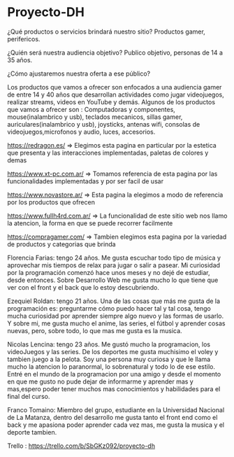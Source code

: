 # Proyecto-DH

¿Qué productos o servicios brindará nuestro sitio? 
  Productos gamer, perifericos.


¿Quién será nuestra audiencia
objetivo? 
  Publico objetivo, personas de 14 a 35 años.


¿Cómo ajustaremos nuestra oferta a ese público?


Los productos que vamos a ofrecer son enfocados a una audiencia gamer de entre 14 y 40 años que desarrollan actividades como jugar videojuegos, realizar streams, videos en YouTube y demás. Algunos de los productos que vamos a ofrecer son : 
  Computadoras y componentes, mouse(inalambrico y usb), teclados mecanicos, sillas gamer, auriculares(inalambrico y usb), joysticks, antenas wifi, consolas de videojuegos,microfonos y audio, luces, accesorios.


https://redragon.es/ => Elegimos esta pagina en particular por la estetica que presenta y las interacciones implementadas, paletas de colores y demas

https://www.xt-pc.com.ar/ => Tomamos referencia de esta pagina por las funcionalidades implementadas y por ser facil de usar

https://www.novastore.ar/ => Esta pagina la elegimos a modo de referencia por los productos que ofrecen

https://www.fullh4rd.com.ar/ => La funcionalidad de este sitio web nos llamo la atencion, la forma en que se puede recorrer facilmente

https://compragamer.com/ => Tambien elegimos esta pagina por la variedad de productos y categorias que brinda


Florencia Farias: tengo 24 años. Me gusta escuchar todo tipo de música y aprovechar mis tiempos de relax para jugar o salir a pasear. Mi curiosidad por la programación comenzó hace unos meses y no dejé de estudiar, desde entonces. Sobre Desarrollo Web me gusta mucho lo que tiene que ver con el front y el back que lo estoy descubriendo.



Ezequiel Roldan: tengo 21 años. Una de las cosas  que más  me gusta de la programación es: preguntarme cómo puedo hacer tal y tal cosa, tengo mucha curiosidad por aprender siempre  algo nuevo y las formas de usarlo. Y sobre mi, me gusta mucho el anime, las series, el fútbol y aprender cosas nuevas, pero, sobre  todo, lo que mas me gusta es la musica.



Nicolas Lencina: tengo 23 años. Me gustó mucho la programacion, los videoJuegos y las series. De los deportes me gusta muchisimo el voley y tambien juego a la pelota. Soy una persona muy curiosa  y que le llama mucho la atencion lo paranormal, lo sobrenatural y todo lo de ese estilo. Entré en el mundo de la programacion por una amigo y desde el momento en que me gusto no pude dejar de informarme y aprender mas y mas,espero poder tener muchos mas conocimientos y habilidades para el final del curso.

Franco Tomaino: Miembro del grupo, estudiante en la Universidad Nacional de La Matanza, dentro del desarrollo me gusta tanto el front end como el back y me apasiona poder aprender cada vez mas, me gusta la musica y el deporte tambien.  

Trello : https://trello.com/b/SbGKz092/proyecto-dh
